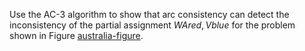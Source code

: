 

Use the AC-3 algorithm to show that arc consistency can detect the
inconsistency of the partial assignment
${{WA}}{red},V{blue}$ for the problem
shown in Figure <a class="insideBookFigRef" target="_blank" href="https://aimacode.github.io/figures/australia-figure.png">australia-figure</a>.
